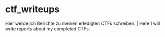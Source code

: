 # ctf_writeups
Hier werde ich Berichte zu meinen erledigten CTFs schreiben. | Here I will write reports about my completed CTFs.
